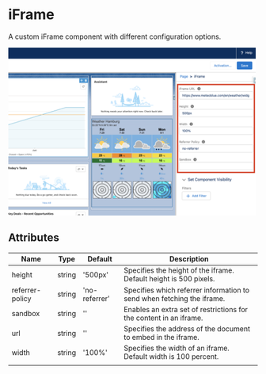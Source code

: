 # iFrame

A custom iFrame component with different configuration options.

<img src="../../../../../images/iframe.png" alt="iframe" width="500"/>

## Attributes

| Name            | Type   | Default       | Description                                                            |
| --------------- | ------ | ------------- | ---------------------------------------------------------------------- |
| height          | string | '500px'       | Specifies the height of the iframe. Default height is 500 pixels.      |
| referrer-policy | string | 'no-referrer' | Specifies which referrer information to send when fetching the iframe. |
| sandbox         | string | ''            | Enables an extra set of restrictions for the content in an iframe.     |
| url             | string | ''            | Specifies the address of the document to embed in the iframe.          |
| width           | string | '100%'        | Specifies the width of an iframe. Default width is 100 percent.        |
|                 |
